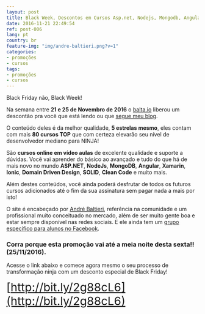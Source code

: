 ```yaml
---
layout: post
title: Black Week, Descontos em Cursos Asp.net, Nodejs, Mongodb, Angular, Xamarin, Ionic, Domain Driven Design, Solid, Clean Code e Muito Mais
date: 2016-11-21 22:49:54
ref: post-006
lang: pt
country: br
feature-img: "img/andre-baltieri.png?v=1"
categories: 
- promoções
- cursos
tags: 
- promoções
- cursos
---
```


Black Friday não, Black Week!

Na semana entre **21 e 25 de Novembro de 2016** o [balta.io](http://balta.io/)
liberou um descontão pra você que está lendo ou que [segue meu blog](#newsletters).

O conteúdo deles é da melhor qualidade, **5 estrelas mesmo**, eles contam com mais
**80 cursos TOP** que com certeza elevarão seu nível de desenvolvedor mediano para NINJA!

São **cursos online em vídeo aulas** de excelente qualidade e suporte a dúvidas.
Você vai aprender do básico ao avançado e tudo do que há de mais novo no mundo **ASP.NET**,
**NodeJs**, **MongoDB**, **Angular**, **Xamarin**, **Ionic**, **Domain Driven Design**,
**SOLID**, **Clean Code** e muito mais.

Além destes conteúdos, você ainda poderá desfrutar de todos os futuros cursos adicionados
até o fim da sua assinatura sem pagar nada a mais por isto!

O site é encabeçado por [André Baltieri](https://www.facebook.com/profile.php?id=540743591),
referência na comunidade e um profissional muito conceituado no mercado, além de ser muito
gente boa e estar sempre disponível nas redes sociais.
E ele ainda tem um [grupo específico para alunos no Facebook](https://www.facebook.com/groups/balta.io/).

### Corra porque esta promoção vai até a meia noite desta sexta!! (25/11/2016).

Acesse o link abaixo e comece agora mesmo o seu processo de transformação ninja
com um desconto especial de Black Friday!

<span style="font-size: 30px">[http://bit.ly/2g88cL6](http://bit.ly/2g88cL6)</span>



